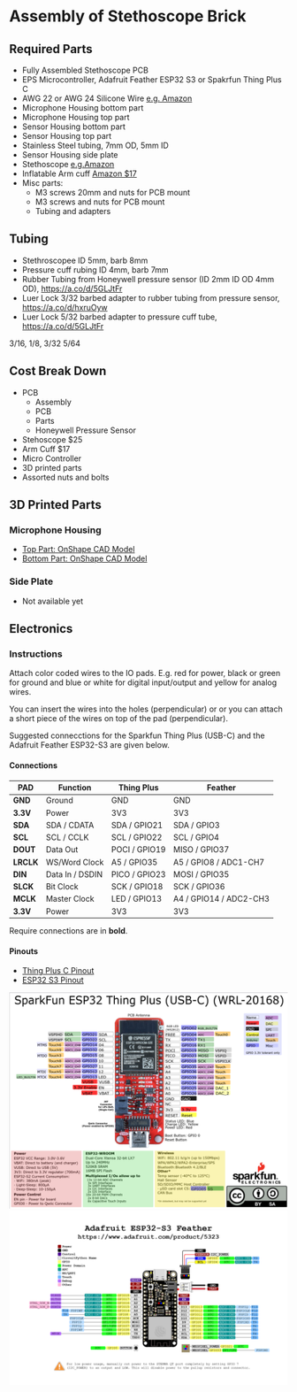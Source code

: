 # Assembly of Stethoscope Brick

## Required Parts
- Fully Assembled Stethoscope PCB
- EPS Microcontroller, Adafruit Feather ESP32 S3 or Spakrfun Thing Plus C
- AWG 22 or AWG 24 Silicone Wire [e.g. Amazon](https://a.co/d/58djefc)
- Microphone Housing bottom part
- Microphone Housing top part
- Sensor Housing bottom part
- Sensor Housing top part
- Stainless Steel tubing, 7mm OD, 5mm ID
- Sensor Housing side plate
- Stethoscope [e.g.Amazon](https://a.co/d/7tQgoKs)
- Inflatable Arm cuff [Amazon $17](https://a.co/d/gKueGYV)
- Misc parts:
  - M3 screws 20mm and nuts for PCB mount
  - M3 screws  and nuts for PCB mount
  - Tubing and adapters

## Tubing
- Stethroscopee ID 5mm, barb 8mm
- Pressure cuff rubing ID 4mm, barb 7mm
- Rubber Tubing from Honeywell pressure sensor (ID 2mm ID OD 4mm OD), https://a.co/d/5GLJtFr
- Luer Lock 3/32 barbed adapter to rubber tubing from pressure sensor, https://a.co/d/hxruOyw
- Luer Lock 5/32 barbed adapter to pressure cuff tube, https://a.co/d/5GLJtFr

3/16, 1/8, 3/32 5/64


## Cost Break Down
- PCB
  - Assembly
  - PCB
  - Parts
  - Honeywell Pressure Sensor
- Stehoscope $25
- Arm Cuff $17
- Micro Controller
- 3D printed parts
- Assorted nuts and bolts

## 3D Printed Parts

### Microphone Housing
- [Top Part: OnShape CAD Model](https://cad.onshape.com/documents/ef2b037c38f1baa1c0b23c04/w/556b341c46d5852ab7c96559/e/758f32969c2d9c1e8976b746)
- [Bottom Part: OnShape CAD Model](https://cad.onshape.com/documents/f23280f0a46d3d6c755669df/w/b75e085438cd92ba1b26b647/e/00c40c7437b1518e003bac9d)

### Side Plate
- Not available yet

## Electronics

### Instructions

Attach color coded wires to the IO pads. E.g. red for power, black or green for ground and blue or white for digital input/output and yellow for analog wires. 

You can insert the wires into the holes (perpendicular) or or you can attach a short piece of the wires on top of the pad (perpendicular).

Suggested connecctions for the Sparkfun Thing Plus (USB-C) and the Adafruit Feather ESP32-S3 are given below.

#### Connections

PAD       | Function        | Thing Plus    | Feather
---       |---              |---            |---
**GND**   | Ground          | GND           | GND   
**3.3V**  | Power           | 3V3           | 3V3
**SDA**   | SDA / CDATA     | SDA  / GPIO21 | SDA  / GPIO3
**SCL**   | SCL / CCLK      | SCL  / GPIO22 | SCL  / GPIO4
**DOUT**  | Data Out        | POCI / GPIO19 | MISO / GPIO37
**LRCLK** | WS/Word Clock   | A5   / GPIO35 | A5   / GPIO8 / ADC1-CH7
**DIN**   | Data In / DSDIN | PICO / GPIO23 | MOSI / GPIO35
**SLCK**  | Bit Clock       | SCK  / GPIO18 | SCK  / GPIO36
**MCLK**  | Master Clock    | LED  / GPIO13 | A4   / GPIO14 / ADC2-CH3
**3.3V**  | Power           | 3V3           | 3V3

Require connections are in **bold**.

#### Pinouts

- [Thing Plus C Pinout](https://cdn.sparkfun.com/assets/3/9/5/f/e/SparkFun_Thing_Plus_ESP32_WROOM_C_graphical_datasheet2.pdf)
- [ESP32 S3 Pinout](https://learn.adafruit.com/assets/110811)

![Thing Plus C Pinout](..\assets\ThingPlusC_PinOut.png)
![Adafruit Feather ESP32 S3](../assets/adafruit_products_Adafruit_Feather_ESP32-S3_Pinout.png)